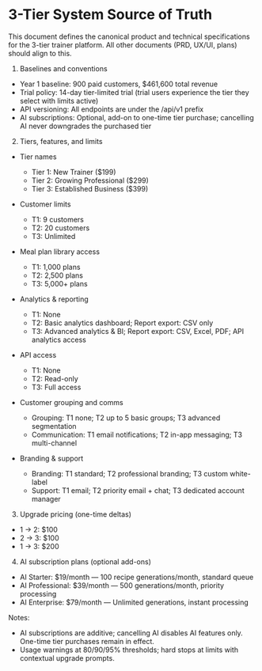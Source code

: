 # 3-Tier System Source of Truth

This document defines the canonical product and technical specifications for the 3-tier trainer platform. All other documents (PRD, UX/UI, plans) should align to this.

1) Baselines and conventions
- Year 1 baseline: 900 paid customers, $461,600 total revenue
- Trial policy: 14-day tier-limited trial (trial users experience the tier they select with limits active)
- API versioning: All endpoints are under the /api/v1 prefix
- AI subscriptions: Optional, add-on to one-time tier purchase; cancelling AI never downgrades the purchased tier

2) Tiers, features, and limits
- Tier names
  - Tier 1: New Trainer ($199)
  - Tier 2: Growing Professional ($299)
  - Tier 3: Established Business ($399)

- Customer limits
  - T1: 9 customers
  - T2: 20 customers
  - T3: Unlimited

- Meal plan library access
  - T1: 1,000 plans
  - T2: 2,500 plans
  - T3: 5,000+ plans

- Analytics & reporting
  - T1: None
  - T2: Basic analytics dashboard; Report export: CSV only
  - T3: Advanced analytics & BI; Report export: CSV, Excel, PDF; API analytics access

- API access
  - T1: None
  - T2: Read-only
  - T3: Full access

- Customer grouping and comms
  - Grouping: T1 none; T2 up to 5 basic groups; T3 advanced segmentation
  - Communication: T1 email notifications; T2 in-app messaging; T3 multi-channel

- Branding & support
  - Branding: T1 standard; T2 professional branding; T3 custom white-label
  - Support: T1 email; T2 priority email + chat; T3 dedicated account manager

3) Upgrade pricing (one-time deltas)
- 1 → 2: $100
- 2 → 3: $100
- 1 → 3: $200

4) AI subscription plans (optional add-ons)
- AI Starter: $19/month — 100 recipe generations/month, standard queue
- AI Professional: $39/month — 500 generations/month, priority processing
- AI Enterprise: $79/month — Unlimited generations, instant processing

Notes:
- AI subscriptions are additive; cancelling AI disables AI features only. One-time tier purchases remain in effect.
- Usage warnings at 80/90/95% thresholds; hard stops at limits with contextual upgrade prompts.
